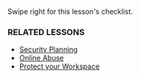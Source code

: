 [Title]: # (What Now?)
[Order]: # (6)

Swipe right for this lesson's checklist.

### RELATED LESSONS

*   [Security Planning](umbrella://lesson/security-planning)
*   [Online Abuse](umbrella://communications/online-abuse)
*   [Protect your Workspace](umbrella://lesson/protect-your-workspace) 
